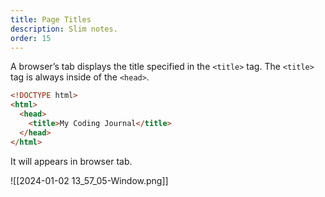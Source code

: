 ```yaml
---
title: Page Titles
description: Slim notes.
order: 15
---
```



A browser’s tab displays the title specified in the `<title>` tag. The `<title>` tag is always inside of the `<head>`.

```html
<!DOCTYPE html>
<html>
  <head>
    <title>My Coding Journal</title>
  </head>
</html>
```

It will appears in browser tab.

![[2024-01-02 13_57_05-Window.png]]

